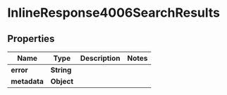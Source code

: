
# InlineResponse4006SearchResults

## Properties
Name | Type | Description | Notes
------------ | ------------- | ------------- | -------------
**error** | **String** |  | 
**metadata** | **Object** |  | 



